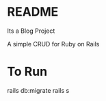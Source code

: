 # README

Its a Blog Project  

A simple CRUD for Ruby on Rails

# To Run

rails db:migrate
rails s
